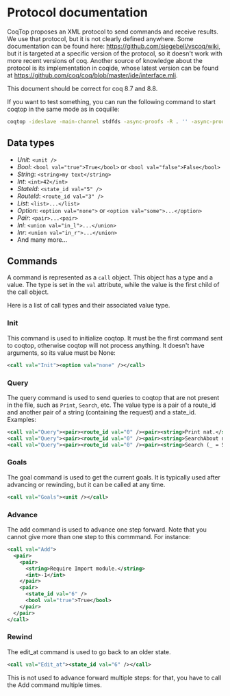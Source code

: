 Protocol documentation
======================

CoqTop proposes an XML protocol to send commands and receive results.  We use
that protocol, but it is not clearly defined anywhere.  Some documentation can
be found here: https://github.com/siegebell/vscoq/wiki, but it is targeted
at a specific version of the protocol, so it doesn't work with more recent
versions of coq.  Another source of knowledge about the protocol is its
implementation in coqide, whose latest version can be found at
https://github.com/coq/coq/blob/master/ide/interface.mli.

This document should be correct for coq 8.7 and 8.8.

If you want to test something, you can run the following command to start coqtop
in the same mode as in coquille:

```bash
coqtop -ideslave -main-channel stdfds -async-proofs -R . '' -async-proofs-tactic-error-resilience off
```

Data types
----------

* _Unit_: `<unit />`
* _Bool_: `<bool val="true">True</bool>` or `<bool val="false">False</bool>`
* _String_: `<string>my text</string>`
* _Int_: `<int>42</int>`
* _StateId_: `<state_id val="5" />`
* _RouteId_: `<route_id val="3" />`
* _List_: `<list>...</list>`
* _Option_: `<option val="none">` or `<option val="some">...</option>`
* _Pair_: `<pair>...<pair>`
* _Inl_: `<union val="in_l">...</union>`
* _Inr_: `<union val="in_r">...</union>`
* And many more...

Commands
--------

A command is represented as a `call` object. This object has a type and a value.
The type is set in the `val` attribute, while the value is the first child of
the call object.

Here is a list of call types and their associated value type.

### Init

This command is used to initialize coqtop. It must be the first command sent
to coqtop, otherwise coqtop will not process anything. It doesn't have arguments,
so its value must be None:

```xml
<call val="Init"><option val="none" /></call>
```

### Query

The query command is used to send queries to coqtop that are not present in
the file, such as `Print`, `Search`, etc.  The value type is a pair of a route\_id
and another pair of a string (containing the request) and a state\_id. Examples:

```xml
<call val="Query"><pair><route_id val="0" /><pair><string>Print nat.</string><state_id val="1" /></pair></pair></call>
<call val="Query"><pair><route_id val="0" /><pair><string>SearchAbout nat.</string><state_id val="1" /></pair></pair></call>
<call val="Query"><pair><route_id val="0" /><pair><string>Search (_ = S _).</string><state_id val="1" /></pair></pair></call>
```

### Goals

The goal command is used to get the current goals. It is typically used after
advancing or rewinding, but it can be called at any time.

```xml
<call val="Goals"><unit /></call>
```

### Advance

The add command is used to advance one step forward.  Note that you cannot give
more than one step to this commmand. For instance:

```xml
<call val="Add">
  <pair>
    <pair>
      <string>Require Import module.</string>
      <int>-1</int>
    </pair>
    <pair>
      <state_id val="6" />
      <bool val="true">True</bool>
    </pair>
  </pair>
</call>
```

### Rewind

The edit_at command is used to go back to an older state.

```xml
<call val="Edit_at"><state_id val="6" /></call>
```

This is not used to advance forward multiple steps: for that, you have to call
the Add command multiple times.

